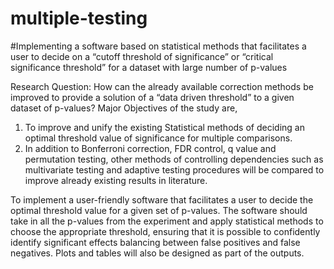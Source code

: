 # multiple-testing

#Implementing a software based on statistical methods that facilitates a user to decide on a “cutoff threshold of significance” or “critical significance threshold” for a dataset with large number of p-values

Research Question:
How can the already available correction methods be improved to provide a solution of a “data
driven threshold” to a given dataset of p-values?
Major Objectives of the study are,

1. To improve and unify the existing Statistical methods of deciding an optimal threshold
value of significance for multiple comparisons.
2. In addition to Bonferroni correction, FDR control, q value and permutation testing,
other methods of controlling dependencies such as multivariate testing and
adaptive testing procedures will be compared to improve already existing results
in literature.

To implement a user-friendly software that facilitates a user to decide the optimal
threshold value for a given set of p-values.
The software should take in all the p-values from the experiment and apply statistical methods to
choose the appropriate threshold, ensuring that it is possible to confidently identify significant
effects balancing between false positives and false negatives. Plots and tables will also be
designed as part of the outputs.
